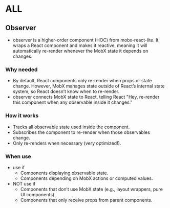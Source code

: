 # ALL

## Observer

* observer is a higher-order component (HOC) from mobx-react-lite.
It wraps a React component and makes it reactive, meaning it will automatically re-render whenever the MobX state it depends on changes.

### Why needed

* By default, React components only re-render when props or state change.
However, MobX manages state outside of React’s internal state system, so React doesn’t know when to re-render.
* observer connects MobX state to React, telling React "Hey, re-render this component when any observable inside it changes."

### How it works

* Tracks all observable state used inside the component.
* Subscribes the component to re-render when those observables change.
* Only re-renders when necessary (very optimized!).

### When use

* use if
  * Components displaying observable state.
  * Components depending on MobX actions or computed values.
* NOT use if
  * Components that don’t use MobX state (e.g., layout wrappers, pure UI components).
  * Components that only receive props from parent components.

